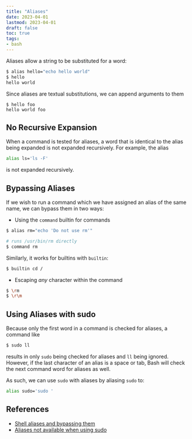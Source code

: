 ```yaml
---
title: "Aliases"
date: 2023-04-01
lastmod: 2023-04-01
draft: false
toc: true
tags:
- bash
---
```


Aliases allow a string to be substituted for a word:

```bash
$ alias hello="echo hello world"
$ hello
hello world
```

Since aliases are textual substitutions, we can append arguments to them

```
$ hello foo
hello world foo
```

## No Recursive Expansion
When a command is tested for aliases, a word that is identical to the alias being expanded is not expanded recursively. For example, the alias

```bash
alias ls='ls -F'
```

is not expanded recursively.

## Bypassing Aliases
If we wish to run a command which we have assigned an alias of the same name, we can bypass them in two ways:

- Using the `command` builtin for commands

```bash
$ alias rm="echo 'Do not use rm'"

# runs /usr/bin/rm directly
$ command rm
```

Similarly, it works for builtins with `builtin`:

```bash
$ builtin cd /
```

- Escaping *any* character within the command

```bash
$ \rm
$ \r\m
```

## Using Aliases with sudo
Because only the first word in a command is checked for aliases, a command like

```bash
$ sudo ll
```

results in only `sudo` being checked for aliases and `ll` being ignored. However, if the last character of an alias is a space or tab, Bash will check the next command word for aliases as well.

As such, we can use `sudo` with aliases by aliasing `sudo` to:

```bash
alias sudo='sudo '
```

## References
- [Shell aliases and bypassing them](https://www.youtube.com/watch?v=6okEabkL_q0)
- [Aliases not available when using sudo](https://askubuntu.com/questions/22037/aliases-not-available-when-using-sudo)
